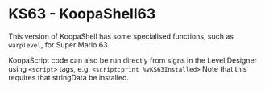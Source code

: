 # KS63 - KoopaShell63
This version of KoopaShell has some specialised functions, such as `warplevel`, for Super Mario 63.

KoopaScript code can also be run directly from signs in the Level Designer using `<script>` tags, e.g.
`<script:print %vKS63Installed>`
Note that this requires that stringData be installed.
